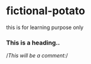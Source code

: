 # fictional-potato
this is for learning purpose only

### This is a heading..

/*This will be a comment:*/
